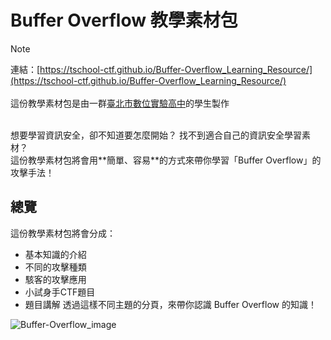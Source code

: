 # Buffer Overflow 教學素材包
> [!NOTE]  
> 連結：[https://tschool-ctf.github.io/Buffer-Overflow_Learning_Resource/](https://tschool-ctf.github.io/Buffer-Overflow_Learning_Resource/)<br/>
> <br/>
> 這份教學素材包是由一群[臺北市數位實驗高中](http://tshool.tp.edu.tw)的學生製作
<br />
想要學習資訊安全，卻不知道要怎麼開始？  
找不到適合自己的資訊安全學習素材？<br />
這份教學素材包將會用**簡單、容易**的方式來帶你學習「Buffer Overflow」的攻擊手法！

## 總覽
這份教學素材包將會分成：
* 基本知識的介紹
* 不同的攻擊種類
* 駭客的攻擊應用
* 小試身手CTF題目
* 題目講解
透過這樣不同主題的分頁，來帶你認識 Buffer Overflow 的知識！

![Buffer-Overflow_image](https://lh3.googleusercontent.com/fife/ALs6j_FeNu_iGTjKNNeo1sfcQOZHpGdEHVqGU_clfczd5UGVh_CB5z3y_JZTLMcjUHtzW7JhOktmQTDBwtUzdy7qr9o2z0lNDfsfD6xCpCJhdAUaMrZgH7-kv9ulVqNhVT1YbSLVP75MpDVdsH9mBQlUWJVVsTgSMcN2PFRcYki8UPiLvU8MNuxzteQwSrrY89j4CCk4GRNTP8zEiXA9K02U6BrSpIpEpUn_TYyarQ8S5ghbKK0QIhSMpkKyETdXh9qZVf7F5q1c5SZEiCuqL_KTvlmTPkOdLcKqyOIYjtQn5gjKokC5RbheoAJatqjOUQnGEErpDucQFDcwrb_8ddYMNGGaklkVTnaHqWg1WquMyh9MmNaipW8VK97kWDrmYh_ad-2hUKQX_fo-Dff0e6Hy6CUJ1DYeC623DrhQIQEzRfGZ948-t9Zdo9yFdGiZzSz97o4pX7GPjcqDvhqdlcGAne_EOY_LG70rGrbVlR-Kj8jUaCHCTbAq3DP5zusbw50P8AB06t9KJ8WiefLCzfqkmFglbTdljbhenbnu_CpdT0c9uI2HGhP1-2h8xJfP8M67wETIdYnkuHT9zx39s0L1_QwV77IpoR_-uO36cVeley5esWbL8cbBCYNi3xaki7UFbs8LHsmOm6BSZoVh-AV_1jf-anowCRj5WKW2U-65GKxRHxslxi1SErYGBAEfvz8VrBPVcD9XzM1t1esIb_5g4ai0mRIKfvZ71HE3TD2LwSo6Wakf4oO619tWnB7FqpWbpWCVHHJOxbbHTmaaV0l9lCJGTDsQZokQ8SqeNQ1MA6giXOY5dvkWoOumEcOGyMcF8ayqTsHfXfrGTeEYAAFkusWOCTqmR3-LiI_oGq4gEPvIquErVUr6_Ll-wsTUFHxswqlDq6LUgamfr1ExM_lkPrln1bZTt8L27cFmtYvhCg7CtvrouYfkMlHI6mZPOS9hcK1w5IuTlVruAYa56r02D1fHr59tRMA8bBh4i7xFCiY_I0Imm-Hm_SuPBms54jaF-hnTIlBHPGri6VEEzp9cGQzLnZq0vFzJHg1k83txdLlKAinmqorn4_Z-YpcgShAJieF5w5N1k2FNEiZVOijVuQstm2TTReGbEwDsLNyxmFhZ2nYxeoc5bEAcUNUGd2fPLFBKy_jOzuJGPZRJEXvc4_Gp51ROG1er3MErEYnuVpZsPExt8FIVlSftUiURCDDbWbS50-EDATE23KN7IRcq0YOhR_j_kh054sEYHzNpccyt5HaO0mKJ2kBOMK7s6I4GatY8VOHcVSSxKYrRlyBt6vzXMEaKxFRI7Q8C0puxJ_BFF0aPNV9Kl2n6yl9QDCnMsoXjZvxv00xXDBR3mf8JaCXqt5KqaV4D1O0msQ3swJPERLiwbD1Y2c0X11flQ91HZF8VOSrCByWd5KNfcoNdaJUVjeJYte_fbue7eOfnfgIT8nt8q3L7uI_QxYbE9GbEYPKpQm8ZUXFSZoz4wYXVW2V4WQKoB5enltc4yd0XRWq7tXQHc1Z6dzomuGCh2hKtBoTbTAZtLJXGgv6nLm_EFEeLzw6D629nJ6HgGW3Z3vYAMNiCT4V-Kjx-HoneoP70DTX_xNLChQZEQRbJuXOES4vTOWYfqfHkZytm_XnhwQ=w2422-h1148?auditContext=prefetch)
